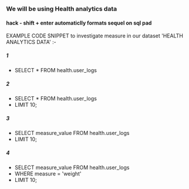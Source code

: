 ### We will be using Health analytics data

#### hack - shift + enter automaticlly formats sequel on sql pad

EXAMPLE CODE SNIPPET to investigate measure in our dataset 'HEALTH ANALYTICS DATA' :-
##### 1
- SELECT * FROM health.user_logs

##### 2
- SELECT * FROM health.user_logs
- LIMIT 10;

##### 3
- SELECT measure_value FROM health.user_logs
- LIMIT 10;

##### 4
- SELECT measure_value FROM health.user_logs
- WHERE measure = 'weight'
- LIMIT 10;
